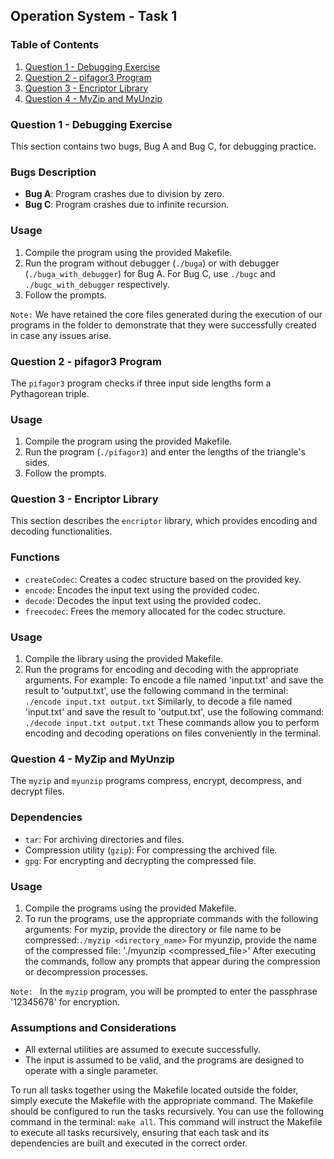 ## Operation System - Task 1

### Table of Contents

1. [Question 1 - Debugging Exercise](#question-1---debugging-exercise)
2. [Question 2 - pifagor3 Program](#question-2---pifagor3-program)
3. [Question 3 - Encriptor Library](#question-3---encriptor-library)
4. [Question 4 - MyZip and MyUnzip](#question-4---myzip-and-myunzip)

### Question 1 - Debugging Exercise

This section contains two bugs, Bug A and Bug C, for debugging practice.

### Bugs Description

- **Bug A**: Program crashes due to division by zero.
- **Bug C**: Program crashes due to infinite recursion.

### Usage

1. Compile the program using the provided Makefile.
2. Run the program without debugger (`./buga`) or with debugger (`./buga_with_debugger`) for Bug A. 
   For Bug C, use `./bugc` and `./bugc_with_debugger` respectively.
3. Follow the prompts.

`Note:` We have retained the core files generated during the execution of our programs in the folder to demonstrate that they were successfully created in case any issues arise. 

### Question 2 - pifagor3 Program

The `pifagor3` program checks if three input side lengths form a Pythagorean triple.

### Usage

1. Compile the program using the provided Makefile.
2. Run the program (`./pifagor3`) and enter the lengths of the triangle's sides.
3. Follow the prompts.

### Question 3 - Encriptor Library

This section describes the `encriptor` library, which provides encoding and decoding functionalities.

### Functions

- `createCodec`: Creates a codec structure based on the provided key.
- `encode`: Encodes the input text using the provided codec.
- `decode`: Decodes the input text using the provided codec.
- `freecodec`: Frees the memory allocated for the codec structure.

### Usage

1. Compile the library using the provided Makefile.
2. Run the programs for encoding and decoding with the appropriate arguments. 
For example: To encode a file named 'input.txt' and save the result to 'output.txt', use the following command in the terminal: `./encode input.txt output.txt`
Similarly, to decode a file named 'input.txt' and save the result to 'output.txt', use the following command: `./decode input.txt output.txt`
These commands allow you to perform encoding and decoding operations on files conveniently in the terminal.

### Question 4 - MyZip and MyUnzip

The `myzip` and `myunzip` programs compress, encrypt, decompress, and decrypt files.

### Dependencies

- `tar`: For archiving directories and files.
- Compression utility (`gzip`): For compressing the archived file.
- `gpg`: For encrypting and decrypting the compressed file.

### Usage

1. Compile the programs using the provided Makefile.
2. To run the programs, use the appropriate commands with the following arguments:
For myzip, provide the directory or file name to be compressed:`./myzip <directory_name>`
For myunzip, provide the name of the compressed file: './myunzip <compressed_file>'
After executing the commands, follow any prompts that appear during the compression or decompression processes.

`Note: ` In the `myzip` program, you will be prompted to enter the passphrase '12345678' for encryption.


### Assumptions and Considerations

- All external utilities are assumed to execute successfully.
- The input is assumed to be valid, and the programs are designed to operate with a single parameter.

To run all tasks together using the Makefile located outside the folder, simply execute the Makefile with the appropriate command. The Makefile should be configured to run the tasks recursively. You can use the following command in the terminal: `make all`.
This command will instruct the Makefile to execute all tasks recursively, ensuring that each task and its dependencies are built and executed in the correct order.

